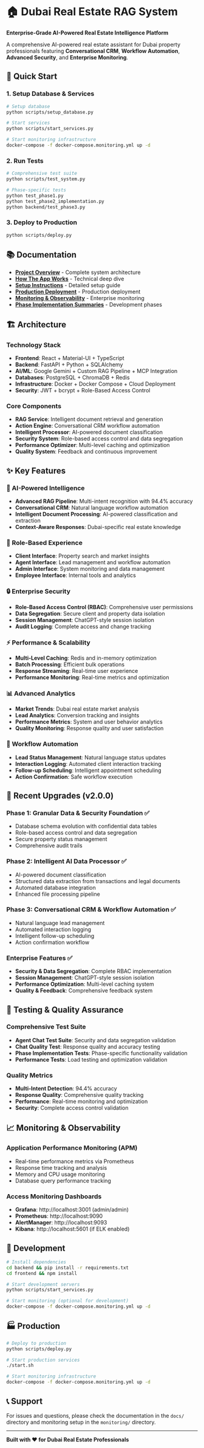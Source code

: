 # 🏠 Dubai Real Estate RAG System

**Enterprise-Grade AI-Powered Real Estate Intelligence Platform**

A comprehensive AI-powered real estate assistant for Dubai property professionals featuring **Conversational CRM**, **Workflow Automation**, **Advanced Security**, and **Enterprise Monitoring**.

## 🚀 **Quick Start**

### **1. Setup Database & Services**
```bash
# Setup database
python scripts/setup_database.py

# Start services
python scripts/start_services.py

# Start monitoring infrastructure
docker-compose -f docker-compose.monitoring.yml up -d
```

### **2. Run Tests**
```bash
# Comprehensive test suite
python scripts/test_system.py

# Phase-specific tests
python test_phase1.py
python test_phase2_implementation.py
python backend/test_phase3.py
```

### **3. Deploy to Production**
```bash
python scripts/deploy.py
```

## 📚 **Documentation**

- **[Project Overview](docs/PROJECT_OVERVIEW.md)** - Complete system architecture
- **[How The App Works](HOW_THE_APP_WORKS.md)** - Technical deep dive
- **[Setup Instructions](SETUP_INSTRUCTIONS.md)** - Detailed setup guide
- **[Production Deployment](docs/README_PROD.md)** - Production deployment
- **[Monitoring & Observability](monitoring/README.md)** - Enterprise monitoring
- **[Phase Implementation Summaries](PHASE1_IMPLEMENTATION_SUMMARY.md)** - Development phases

## 🏗️ **Architecture**

### **Technology Stack**
- **Frontend**: React + Material-UI + TypeScript
- **Backend**: FastAPI + Python + SQLAlchemy
- **AI/ML**: Google Gemini + Custom RAG Pipeline + MCP Integration
- **Databases**: PostgreSQL + ChromaDB + Redis
- **Infrastructure**: Docker + Docker Compose + Cloud Deployment
- **Security**: JWT + bcrypt + Role-Based Access Control

### **Core Components**
- **RAG Service**: Intelligent document retrieval and generation
- **Action Engine**: Conversational CRM workflow automation
- **Intelligent Processor**: AI-powered document classification
- **Security System**: Role-based access control and data segregation
- **Performance Optimizer**: Multi-level caching and optimization
- **Quality System**: Feedback and continuous improvement

## ✨ **Key Features**

### **🤖 AI-Powered Intelligence**
- **Advanced RAG Pipeline**: Multi-intent recognition with 94.4% accuracy
- **Conversational CRM**: Natural language workflow automation
- **Intelligent Document Processing**: AI-powered classification and extraction
- **Context-Aware Responses**: Dubai-specific real estate knowledge

### **👥 Role-Based Experience**
- **Client Interface**: Property search and market insights
- **Agent Interface**: Lead management and workflow automation
- **Admin Interface**: System monitoring and data management
- **Employee Interface**: Internal tools and analytics

### **🔒 Enterprise Security**
- **Role-Based Access Control (RBAC)**: Comprehensive user permissions
- **Data Segregation**: Secure client and property data isolation
- **Session Management**: ChatGPT-style session isolation
- **Audit Logging**: Complete access and change tracking

### **⚡ Performance & Scalability**
- **Multi-Level Caching**: Redis and in-memory optimization
- **Batch Processing**: Efficient bulk operations
- **Response Streaming**: Real-time user experience
- **Performance Monitoring**: Real-time metrics and optimization

### **📊 Advanced Analytics**
- **Market Trends**: Dubai real estate market analysis
- **Lead Analytics**: Conversion tracking and insights
- **Performance Metrics**: System and user behavior analytics
- **Quality Monitoring**: Response quality and user satisfaction

### **🔄 Workflow Automation**
- **Lead Status Management**: Natural language status updates
- **Interaction Logging**: Automated client interaction tracking
- **Follow-up Scheduling**: Intelligent appointment scheduling
- **Action Confirmation**: Safe workflow execution

## 🎯 **Recent Upgrades (v2.0.0)**

### **Phase 1: Granular Data & Security Foundation** ✅
- Database schema evolution with confidential data tables
- Role-based access control and data segregation
- Secure property status management
- Comprehensive audit trails

### **Phase 2: Intelligent AI Data Processor** ✅
- AI-powered document classification
- Structured data extraction from transactions and legal documents
- Automated database integration
- Enhanced file processing pipeline

### **Phase 3: Conversational CRM & Workflow Automation** ✅
- Natural language lead management
- Automated interaction logging
- Intelligent follow-up scheduling
- Action confirmation workflow

### **Enterprise Features** ✅
- **Security & Data Segregation**: Complete RBAC implementation
- **Session Management**: ChatGPT-style session isolation
- **Performance Optimization**: Multi-level caching system
- **Quality & Feedback**: Comprehensive feedback system

## 🧪 **Testing & Quality Assurance**

### **Comprehensive Test Suite**
- **Agent Chat Test Suite**: Security and data segregation validation
- **Chat Quality Test**: Response quality and accuracy testing
- **Phase Implementation Tests**: Phase-specific functionality validation
- **Performance Tests**: Load testing and optimization validation

### **Quality Metrics**
- **Multi-Intent Detection**: 94.4% accuracy
- **Response Quality**: Comprehensive quality tracking
- **Performance**: Real-time monitoring and optimization
- **Security**: Complete access control validation

## 📈 **Monitoring & Observability**

### **Application Performance Monitoring (APM)**
- Real-time performance metrics via Prometheus
- Response time tracking and analysis
- Memory and CPU usage monitoring
- Database query performance tracking

### **Access Monitoring Dashboards**
- **Grafana**: http://localhost:3001 (admin/admin)
- **Prometheus**: http://localhost:9090
- **AlertManager**: http://localhost:9093
- **Kibana**: http://localhost:5601 (if ELK enabled)

## 🚀 **Development**

```bash
# Install dependencies
cd backend && pip install -r requirements.txt
cd frontend && npm install

# Start development servers
python scripts/start_services.py

# Start monitoring (optional for development)
docker-compose -f docker-compose.monitoring.yml up -d
```

## 🏭 **Production**

```bash
# Deploy to production
python scripts/deploy.py

# Start production services
./start.sh

# Start monitoring infrastructure
docker-compose -f docker-compose.monitoring.yml up -d
```

## 📞 **Support**

For issues and questions, please check the documentation in the `docs/` directory and monitoring setup in the `monitoring/` directory.

---

**Built with ❤️ for Dubai Real Estate Professionals**
